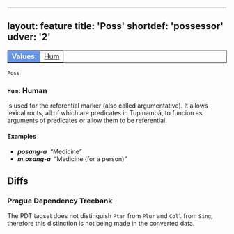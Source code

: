 
---
layout: feature
title: 'Poss'
shortdef: 'possessor'
udver: '2'
---

<table class="typeindex" border="1">
<tr>
  <td style="background-color:cornflowerblue;color:white"><strong>Values:</strong> </td>
  <td><a href="#Hum">Hum</a></td>
  
  

</tr>
</table>

`Poss`  

### <a name="Hum">`Hum`</a>: Human

is used for the referential marker (also called argumentative). It allows lexical roots, all of which are predicates 
in Tupinambá, to funcion as arguments of predicates or allow them to be referential.

#### Examples

* _<b>posang-a</b>&nbsp;_ “Medicine”
* _<b>m.osang-a</b>&nbsp;_ “Medicine (for a person)”


  
</tr>
</table>







## Diffs

### Prague Dependency Treebank

The PDT tagset does not distinguish `Ptan` from `Plur` and `Coll` from `Sing`,
therefore this distinction is not being made in the converted data.
<!-- Interlanguage links updated Čt lis 12 09:43:03 CET 2020 -->
